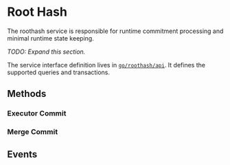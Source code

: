 # Root Hash

The roothash service is responsible for runtime commitment processing and
minimal runtime state keeping.

_TODO: Expand this section._

The service interface definition lives in [`go/roothash/api`]. It defines the
supported queries and transactions.

[`go/roothash/api`]: ../../go/roothash/api

## Methods

### Executor Commit

### Merge Commit

## Events
